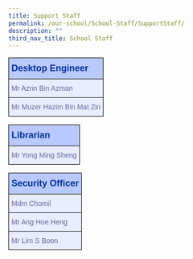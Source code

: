 ```yaml
---
title: Support Staff
permalink: /our-school/School-Staff/SupportStaff/
description: ""
third_nav_title: School Staff
---
```

<table class="tg" style="undefined;table-layout: fixed; width: 600px">
<thead>
  <tr>
    <th class="tg-s25z">Desktop Engineer</th>
  </tr>
</thead>
<tbody>
<tr><td class="tg-73oq">Mr Azrin Bin Azman</td></tr>
	<tr><td class="tg-73oq">Mr Muzer Hazim Bin Mat Zin
</td></tr>
</tbody>
</table>
<table class="tg" style="undefined;table-layout: fixed; width: 600px">
<thead>
  <tr>
    <th class="tg-s25z">Librarian</th>
  </tr>
</thead>
<tbody>
<tr><td class="tg-73oq">Mr Yong Ming Sheng</td></tr>
</tbody>
</table>
<table class="tg" style="undefined;table-layout: fixed; width: 600px">
<thead>
  <tr>
    <th class="tg-s25z">Security Officer</th>
  </tr>
</thead>
<tbody>
<tr><td class="tg-73oq">Mdm Chomil</td></tr>
<tr><td class="tg-73oq">Mr Ang Hoe Heng</td></tr>
<tr><td class="tg-73oq">Mr Lim S Boon</td></tr>
</tbody>
</table>
<style type="text/css">
.tg  {border-collapse:collapse;border-color:#aabcfe;border-spacing:0;}
.tg td{background-color:#e8edff;border-color:#aabcfe;border-style:solid;border-width:1px;color:#669;
  font-family:Arial, sans-serif;font-size:14px;overflow:hidden;padding:10px 5px;word-break:normal;}
.tg th{background-color:#b9c9fe;border-color:#aabcfe;border-style:solid;border-width:1px;color:#039;
  font-family:Arial, sans-serif;font-size:14px;font-weight:normal;overflow:hidden;padding:10px 5px;word-break:normal;}
.tg .tg-18eh{border-color:#000000;font-weight:bold;text-align:center;vertical-align:middle}
.tg .tg-s25z{border-color:#000000;font-size:18px;font-weight:bold;text-align:left;vertical-align:top}
.tg .tg-73oq{border-color:#000000;text-align:left;vertical-align:top}
</style>